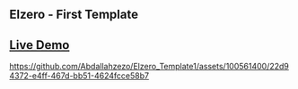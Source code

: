 ## Elzero - First Template

## [Live Demo](https://abdallahzezo.github.io/Elzero_Template1/)

https://github.com/Abdallahzezo/Elzero_Template1/assets/100561400/22d94372-e4ff-467d-bb51-4624fcce58b7

